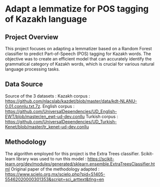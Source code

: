 # Adapt a lemmatize for POS tagging of Kazakh language

## Project Overview
This project focuses on adapting a lemmatizer based on a Random Forest classifier to predict Part-of-Speech (POS) tagging for Kazakh words. The objective was to create an efficient model that can accurately identify the grammatical category of Kazakh words, which is crucial for various natural language processing tasks.

## Data Source
Source of the 3 datasets :
Kazakh corpus : https://github.com/nlacslab/kazdet/blob/master/data/kdt-NLANU-0.01.connlu.txt.7z. 
English corpus : https://github.com/UniversalDependencies/UD_English-EWT/blob/master/en_ewt-ud-dev.conllu
Turkish corpus : https://github.com/UniversalDependencies/UD_Turkish-Kenet/blob/master/tr_kenet-ud-dev.conllu

## Methodology
The algorithm employed for this project is the Extra Trees classifier.
Scikit-learn library was used to run this model : https://scikit-learn.org/dev/modules/generated/sklearn.ensemble.ExtraTreesClassifier.html
Original paper of the methodology adapted :  https://www.scielo.org.mx/scielo.php?pid=S1405-55462020000301353&script=sci_arttext&tlng=en
